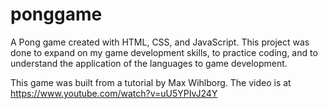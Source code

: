 # ponggame
A Pong game created with HTML, CSS, and JavaScript. This project was done to expand on my game development skills, to practice coding, and to understand the application of the languages to game development. 

This game was built from a tutorial by Max Wihlborg. The video is at https://www.youtube.com/watch?v=uU5YPIvJ24Y
